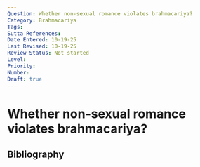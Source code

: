 ```yaml
---
Question: Whether non-sexual romance violates brahmacariya?
Category: Brahmacariya
Tags: 
Sutta References: 
Date Entered: 10-19-25
Last Revised: 10-19-25
Review Status: Not started
Level: 
Priority: 
Number: 
Draft: true
---
```


# Whether non-sexual romance violates brahmacariya?

## Bibliography

<!-- 

Notes:



-->